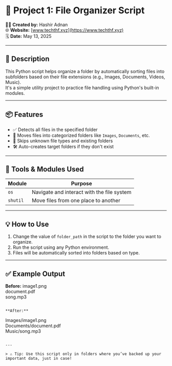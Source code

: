# 📁 Project 1: File Organizer Script

👨‍💻 **Created by:** Hashir Adnan  
🌐 **Website:** [www.techthf.xyz](https://www.techthf.xyz)  
🗓️ **Date:** May 13, 2025

---

## 🧠 Description

This Python script helps organize a folder by automatically sorting files into subfolders based on their file extensions (e.g., Images, Documents, Videos, Music).  
It's a simple utility project to practice file handling using Python's built-in modules.

---

## 📦 Features

- ✅ Detects all files in the specified folder  
- 📂 Moves files into categorized folders like `Images`, `Documents`, etc.  
- 🚫 Skips unknown file types and existing folders  
- 🛠️ Auto-creates target folders if they don't exist  

---

## 🧰 Tools & Modules Used

| Module   | Purpose                                 |
|----------|-----------------------------------------|
| `os`     | Navigate and interact with the file system |
| `shutil` | Move files from one place to another     |

---

## 💡 How to Use

1. Change the value of `folder_path` in the script to the folder you want to organize.
2. Run the script using any Python environment.
3. Files will be automatically sorted into folders based on type.

---

## ✅ Example Output

**Before:**
image1.png  
document.pdf  
song.mp3  
```

**After:**
```
Images/image1.png  
Documents/document.pdf  
Music/song.mp3  
```

---

> ⚠️ Tip: Use this script only in folders where you’ve backed up your important data, just in case!
